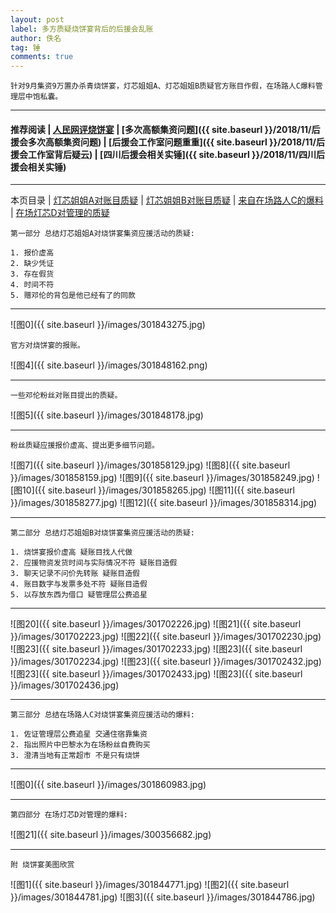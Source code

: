 ```yaml
---
layout: post
label: 多方质疑烧饼宴背后的后援会乱账
author: 佚名
tag: 锤
comments: true
---
```


    针对9月集资9万置办杀青烧饼宴，灯芯姐姐A、灯芯姐姐B质疑官方账目作假，在场路人C爆料管理层中饱私囊。

---
#### 推荐阅读 | [人民网评烧饼宴](http://media.people.com.cn/n1/2018/0912/c40606-30287336.html) | [多次高额集资问题]({{ site.baseurl }}/2018/11/后援会多次高额集资问题) | [后援会工作室问题重重]({{ site.baseurl }}/2018/11/后援会工作室背后疑云) | [四川后援会相关实锤]({{ site.baseurl }}/2018/11/四川后援会相关实锤)
---
本页目录 | [灯芯姐姐A对账目质疑](#dxjja) | [灯芯姐姐B对账目质疑](#dxjjb) | [来自在场路人C的爆料](#zclrc) | [在场灯芯D对管理的质疑](#dxjjd) 


<a name="dxjja"></a>

    第一部分 总结灯芯姐姐A对烧饼宴集资应援活动的质疑:
    
    1. 报价虚高
    2. 缺少凭证
    3. 存在假货
    4. 时间不符
    5. 赠邓伦的背包是他已经有了的同款

---


![图0]({{ site.baseurl }}/images/301843275.jpg)

    官方对烧饼宴的报账。

![图4]({{ site.baseurl }}/images/301848162.png)

---

    一些邓伦粉丝对账目提出的质疑。

![图5]({{ site.baseurl }}/images/301848178.jpg)

---

    粉丝质疑应援报价虚高、提出更多细节问题。

![图7]({{ site.baseurl }}/images/301858129.jpg)
![图8]({{ site.baseurl }}/images/301858159.jpg)
![图9]({{ site.baseurl }}/images/301858249.jpg)
![图10]({{ site.baseurl }}/images/301858265.jpg)
![图11]({{ site.baseurl }}/images/301858277.jpg)
![图12]({{ site.baseurl }}/images/301858314.jpg)

---

<a name="dxjjb"></a>

    第二部分 总结灯芯姐姐B对烧饼宴集资应援活动的质疑:
    
    1. 烧饼宴报价虚高 疑账目找人代做
    2. 应援物资发货时间与实际情况不符 疑账目造假
    3. 聊天记录不问价先转账 疑账目造假
    4. 账目数字与发票多处不符 疑账目造假
    5. 以存放东西为借口 疑管理层公费追星
    
---


![图20]({{ site.baseurl }}/images/301702226.jpg)
![图21]({{ site.baseurl }}/images/301702223.jpg)
![图22]({{ site.baseurl }}/images/301702230.jpg)
![图23]({{ site.baseurl }}/images/301702233.jpg)
![图23]({{ site.baseurl }}/images/301702234.jpg)
![图23]({{ site.baseurl }}/images/301702432.jpg)
![图23]({{ site.baseurl }}/images/301702433.jpg)
![图23]({{ site.baseurl }}/images/301702436.jpg)


---

<a name="zclrc"></a>

    第三部分 总结在场路人C对烧饼宴集资应援活动的爆料:
    
    1. 佐证管理层公费追星 交通住宿靠集资
    2. 指出照片中巴黎水为在场粉丝自费购买
    3. 澄清当地有正常超市 不是只有烧饼

---

![图0]({{ site.baseurl }}/images/301860983.jpg)


---

<a name="dxjjd"></a>

    第四部分 在场灯芯D对管理的爆料:

![图21]({{ site.baseurl }}/images/300356682.jpg)

---

    附 烧饼宴美图欣赏

![图1]({{ site.baseurl }}/images/301844771.jpg)
![图2]({{ site.baseurl }}/images/301844781.jpg)
![图3]({{ site.baseurl }}/images/301844786.jpg)

